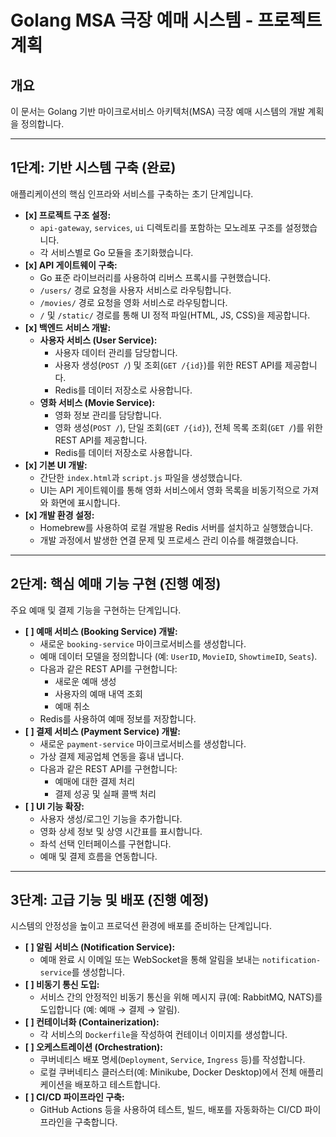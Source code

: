 # Golang MSA 극장 예매 시스템 - 프로젝트 계획

## 개요
이 문서는 Golang 기반 마이크로서비스 아키텍처(MSA) 극장 예매 시스템의 개발 계획을 정의합니다.

---

## 1단계: 기반 시스템 구축 (완료)

애플리케이션의 핵심 인프라와 서비스를 구축하는 초기 단계입니다.

-   **[x] 프로젝트 구조 설정:**
    -   `api-gateway`, `services`, `ui` 디렉토리를 포함하는 모노레포 구조를 설정했습니다.
    -   각 서비스별로 Go 모듈을 초기화했습니다.
-   **[x] API 게이트웨이 구축:**
    -   Go 표준 라이브러리를 사용하여 리버스 프록시를 구현했습니다.
    -   `/users/` 경로 요청을 사용자 서비스로 라우팅합니다.
    -   `/movies/` 경로 요청을 영화 서비스로 라우팅합니다.
    -   `/` 및 `/static/` 경로를 통해 UI 정적 파일(HTML, JS, CSS)을 제공합니다.
-   **[x] 백엔드 서비스 개발:**
    -   **사용자 서비스 (User Service):**
        -   사용자 데이터 관리를 담당합니다.
        -   사용자 생성(`POST /`) 및 조회(`GET /{id}`)를 위한 REST API를 제공합니다.
        -   Redis를 데이터 저장소로 사용합니다.
    -   **영화 서비스 (Movie Service):**
        -   영화 정보 관리를 담당합니다.
        -   영화 생성(`POST /`), 단일 조회(`GET /{id}`), 전체 목록 조회(`GET /`)를 위한 REST API를 제공합니다.
        -   Redis를 데이터 저장소로 사용합니다.
-   **[x] 기본 UI 개발:**
    -   간단한 `index.html`과 `script.js` 파일을 생성했습니다.
    -   UI는 API 게이트웨이를 통해 영화 서비스에서 영화 목록을 비동기적으로 가져와 화면에 표시합니다.
-   **[x] 개발 환경 설정:**
    -   Homebrew를 사용하여 로컬 개발용 Redis 서버를 설치하고 실행했습니다.
    -   개발 과정에서 발생한 연결 문제 및 프로세스 관리 이슈를 해결했습니다.

---

## 2단계: 핵심 예매 기능 구현 (진행 예정)

주요 예매 및 결제 기능을 구현하는 단계입니다.

-   **[ ] 예매 서비스 (Booking Service) 개발:**
    -   새로운 `booking-service` 마이크로서비스를 생성합니다.
    -   예매 데이터 모델을 정의합니다 (예: `UserID`, `MovieID`, `ShowtimeID`, `Seats`).
    -   다음과 같은 REST API를 구현합니다:
        -   새로운 예매 생성
        -   사용자의 예매 내역 조회
        -   예매 취소
    -   Redis를 사용하여 예매 정보를 저장합니다.
-   **[ ] 결제 서비스 (Payment Service) 개발:**
    -   새로운 `payment-service` 마이크로서비스를 생성합니다.
    -   가상 결제 제공업체 연동을 흉내 냅니다.
    -   다음과 같은 REST API를 구현합니다:
        -   예매에 대한 결제 처리
        -   결제 성공 및 실패 콜백 처리
-   **[ ] UI 기능 확장:**
    -   사용자 생성/로그인 기능을 추가합니다.
    -   영화 상세 정보 및 상영 시간표를 표시합니다.
    -   좌석 선택 인터페이스를 구현합니다.
    -   예매 및 결제 흐름을 연동합니다.

---

## 3단계: 고급 기능 및 배포 (진행 예정)

시스템의 안정성을 높이고 프로덕션 환경에 배포를 준비하는 단계입니다.

-   **[ ] 알림 서비스 (Notification Service):**
    -   예매 완료 시 이메일 또는 WebSocket을 통해 알림을 보내는 `notification-service`를 생성합니다.
-   **[ ] 비동기 통신 도입:**
    -   서비스 간의 안정적인 비동기 통신을 위해 메시지 큐(예: RabbitMQ, NATS)를 도입합니다 (예: 예매 → 결제 → 알림).
-   **[ ] 컨테이너화 (Containerization):**
    -   각 서비스의 `Dockerfile`을 작성하여 컨테이너 이미지를 생성합니다.
-   **[ ] 오케스트레이션 (Orchestration):**
    -   쿠버네티스 배포 명세(`Deployment`, `Service`, `Ingress` 등)를 작성합니다.
    -   로컬 쿠버네티스 클러스터(예: Minikube, Docker Desktop)에서 전체 애플리케이션을 배포하고 테스트합니다.
-   **[ ] CI/CD 파이프라인 구축:**
    -   GitHub Actions 등을 사용하여 테스트, 빌드, 배포를 자동화하는 CI/CD 파이프라인을 구축합니다.
